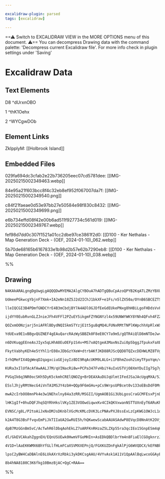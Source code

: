 ```yaml
---

excalidraw-plugin: parsed
tags: [excalidraw]

---
```

==⚠  Switch to EXCALIDRAW VIEW in the MORE OPTIONS menu of this document. ⚠== You can decompress Drawing data with the command palette: 'Decompress current Excalidraw file'. For more info check in plugin settings under 'Saving'


# Excalidraw Data

## Text Elements
D8 ^dUrxnOBO

1 ^thK1Oehx

2 ^WYCgwDOb

## Element Links
ZklpplyM: [[Holbrook Island]]

## Embedded Files
029fa694dc3cfab2e22b736205eec07cd5781dee: [[IMG-20250215002349463.webp]]

84e95a21f603bcc8f4c32eb8ef952f067007da7f: [[IMG-20250215002349540.png]]

c84f21faeae0d53e97bb27e50584e98f830c8432: [[IMG-20250215002349699.png]]

e6b734effd08f42e00b6ad511f927734c561d019: [[IMG-20250215002349767.webp]]

fef98d7dd0c307f1521a01cc2dbe97ce3861f2d0: [[D100 - Ker Nethalas - Map Generation Deck - (OEF, 2024-01-10)_062.webp]]

5b70de68165b6167833e1b98d2b57e62b7290eb8: [[D100 - Ker Nethalas - Map Generation Deck - (OEF, 2024-01-10)_038.webp]]

%%
## Drawing
```compressed-json
N4KAkARALgngDgUwgLgAQQQDwMYEMA2AlgCYBOuA7hADTgQBuCpAzoQPYB2KqATLZMzYBXUtiRoIACyhQ4zZAHoFAc0JRJQgEYA6bGwC2CgF7N6hbEcK4OCtptbErHALRY8RMpWdx8Q1TdIEfARcZgRmBShcZQUebQAObQBmGjoghH0EDihmbgBtcDBQMBKIEm4IYQBrAFEAeQApAEEANVSSyFhECsJ9aKR+UsxuZwBWAHZR7VGkgEYABgAWeIBO

UdmeePGkwcgYbjnF7Xmk+IA2eNn18Z5J2d2IChJ1bkXF+e1Fs/n5lZX50a/OYnB6SBCEZTSV7vT7fWYrM6zRajRZzK4PazKYLceYPZhQUhsKoIADCbHwbFIFQJ1mYcFwgWy7VKmlw2CqykJQg4xDJFKpEhpHDpDKyUGZkAAZoR8PgAMqwbESSRsjSBCUQfGE4kAdWekm490KAgJRIQCpgSvQgg8Gq5kI44VyaCNHUq9Owan2Lp+Dy5PMdzGdqA4Q

lleIQCGI3B4PDmfGNDCYrE4B3mCbdjBY7A4ADlOGJDfEeGdEUkePNxg8hHBiLgoFHDdsVvFywtFuNxisHoRmAARdIN6NoSUEMIPTnCOAASWIwbyAF0HpphDyasFMtl50vE0QOFVuKHw7u2OzG2gCUIEA9pcFZxVJQhJS3iONiMR5tgkpXJVceLNcHmWZsGwHhiE0BAVnGMRTkRSUwPmDVmHccRUAKDowFdDpnFmY0dzdQgeSwCoAC1hgebBCTgbh

ijdYY0EubRvnGLZJnieJFh4VFFl2PZuEY5ikgmFZYNGNYzl4x59UNWYWKY8YNh4QFvh4FZZniSSwQhKEXVkxIzgU5Zlnia5UUkjh6xEAg9WIF4XSSU5zMs8h8AACXBSFxXs05jQAXxvchMnvNAj3wPEoigIRgwgRAeUI5QIEKfzCloyBygkAAFeh6HwFYiFcjUulQso+mUAZE3o1BnDOVFtBYpIzlucYLhY2YsL4tA7m0JFi1kq4llmCTEyeWyDT

QOZxmOONzjarj5niAFRlBDydNQISkmSTYzjE1t5guBqMQ4LFUNxRMtTNPlKWpchhXpRlxWXNkOX9XlySuwUbpFe6NVveVFWKlVsDVcq3XO3VpJdcLtXNf6Khtco/WEB0nUNB42A9L1DV9RMXsDYNQojc9UFGRqtgeLMUy4cblnJ5Mc3zDhCzQNTtljKDq1residkpIWxLLtxkrJbE17AdgiHbhR3wcdE0nGtZ23ZdV2IdcMjFRXd0Ig8QrDMKTzP

YdUEva9E1vBBgvQUZNEF4gEAuQarcRAzWySBBZk0F8eE0CY7a9m5/gQTR4iQlD8mNTDeJwvCeyIyqIBI/YKKomjw4gSq4w2wakm2WZ1tOLjhYwiBvTW2NplRONfhWf8vkLt0Rrs1AOMSITRhMuMLhOVZNJWrzUBWZFpkrRYRMFs5/gHpzIpcmzG9zxzU4s6eCHc7S+/n+I/IC3AgsNgmzoiqKKlixwjsSkpkpKVKykNiB5hJfQAFUhDIehCvgYre

n6DVKuqgEEneAsJIyx5qLHhA8EuOEFp1S4v+MS7xAQtgeA3MaxNsZui0p5bggJTpukxFaXBpQwakjegKdAQovpig1KydkcseSXTIdAT6d0qE3hlH9S0ANVQiBBkQ004NRqowPtDC0VpNTkgRjjJGkg8ZCLdOjNkmMfSEMgLjFGOtjyg0jIbG4bcVFJmzKmZmddIAU3pgWVCbURJrBHuMHiiYax1gli6Zs3wAS/ErFWEW/ZBxEyljLN0csZxznyPh

FkytVabhyKEh4e5tYhl1rE08xJDbGzYXeW+dtrbAKfJKD88RJScQQD8TQZxcDEHWLMZ8TVgHYBJrMD88IQ4EFQuhDo7VMLRxFrHUiRgfqBXNnvRJB9LLRRPvFDUlF0aHl1klQY190roAygAJUwKQGoABxKoABpd+3QJBfzKj/EY3x9IIgHgieq80NKJkgdtDawDGoGUFkBNYOxhoQzQfozBq0cGHWOjiKGF1SHXVpCwpkj1aEvQYaC26ooIWm3Ya

IrhQMeFIX4QgWeqD2qagxciuGEjoyIz8DI9RqAcUKM9LALG+i1FBhmZooh2imyTFpoYqm/cbmZjppwBmTNUCIgWOmJ5HMnHc2bGJKC35c5eIIj48Wfixwm0CVyYJGs3Qrm5CrDc6sYma33AyvWboKQG24GkxFGSKjphWKOceixiBfmwKOTQPAECxmyY1AEkZsCVmwBU1qtteECFDmgNpJQOm4Q6GEtKPSJCAX6TvQZhrwqjOPlkU+CUk7TI0fgOZ

KURa3xIlUfAcAfAwAALJ7M/qVINacRi8w+PCPa347FvHbiY4uIxUSTVjO8XmYDuIIg7Sg7g20EiTGRGsNuxZgFctKD8vuY6tgojEqMadcYaaJnwSdIFxIYUfTBfCh6iYaHPWVvu8hzCj0/SRbDZU3D1S7sxZ8nFxD8USHhkSqRJLZGQ0TJSpR5L0GlDpfjYZWiiaC1bGyymhoZgwfMYzSxJNTjnH+KKrmhseYIh+LnCs8HvFiwQM41A/jlWlCCQr

PVGqIk6q3NR0ocSKh5DyK5ckmhCRElQNOZg+BrDEAXAuDUJqUlmtIFedJSaJAcUgqMXA/5JTfCSJoECBTFhfldUHJ8aweCSj2i8t8uBxiSmaVaMNEdw6RpKNGsosb0C4FmAm3eyaRmRTGemiZWbqI5rzVfAtFRiAAA02AAEcABi9AYCEAAEIhYADLEFcts3AYWjAhcwEYIQVaeg1uOWgMY2xtBzXUlsAEHZGoQP4gsY4JllibAaqcG4yDPkiWmAs

ESslJhjyRMtNecG4iVnTA1MSJY4zbH+QQp9F6mGHu+pCs9WrpsUPBcet0v133oEBsDdF0MsVyL4SIu91pCV2mkb+8laMMbUuUcSgMZL94QcNiJf8C03hDW5eymMExZWlDMbyixMYTJ2KUiCBxnMSPYeLAZFs2ccWi18YbMjE5VVUdDTZzVa46PRLR7ErWLnjXJMVdLcjUoZRSfQNgDi8Eqm4BCMUiprsoKaBdeMBAgI26LEggU3alOK6mdaZZ3iV

mwA2cIrbOO8mnPk4e3w1NEhxlny84a3zRR/MSGII/UgmAOB1Gi3UbLgosCraGCMFEsxPjnD0ZK94nFKv5ernEDs/VGpIj/N2D5giGJTE7KpEeL3WWJgXVVmB5wziNdd9Xd5eCjqTeEcC/kFQADEsw3ap+oU9Ohr0E8HrhXNi1HCxGfp22aPbaAMwHbNBt8RtpiXI3pX++RV2S5CuR1OVHaEbOSgGRbGXMbxcVFwCkW7xBzu981MyzqaltqALnaYn

lHK1gIf+0huDQFJhqSQYRhHkslVKy1ZE3VOOwdiqwxKv4CIkQKVxwanNSTTUXnEyT6ARuKh9mDn6SgAAVF/Eg38/U4FAHKIQEYKhApMcBcH2g1DVOsB2pKAAWFjvDKCXD9p0Ebk0EQMoByhAMEJKMbnPqQFAOYAQOgRCFgVANMhRAAbgIREwD3uBqUJSBCIRAQN/pgH3BAH/hiEIOQcsuEMAahOasajQavFgi6N1KMCrgsrfOoNsrMHUAgJIORIm

EVNSC/g8L/P2toAiJxNxDMJsDKnblVGcMcKMLcDVK3LcPNAvPXJ8ssExLzCpKWG1OWJcL1qIeSv+AkP+N+OsANCWJPFujHjunHnuiChIInsUnMHMOnlCuemEZerNqwvnlXkXk+qXrwE+ikSdrXqSvXhdv+k3jSq3vLCEkfmtt3kMoyn3sRHGqMKdlqqPvQQIBPqgHYkJAiHMLPgYrBi6N3ImH9nmADszEBDVKsCWD2PKsRkTgEuEvvljuqqUI4ph

k2A4T8G3BsFfvqvEmPiJkTIIaUA2GwRUI5h/hQKwewScabAAUASAdwP8EVqcD8NnAtK2OVjePAYgfgCXO9gcWgRgVgTgXgQYoQe4CQZgdSBQYmHoNkNQY6KQHQVUZUKQEwRZPgOcccRqLgNwWwLwawLcQ/hJvqggCIatObkJJIWrugDqAAJokjKAUB9h1CaAG7kJqEVRdr3HNQ3A/BgLfZtSGHVwfAzDQ5qQmRZzl6QAjrjSJDLANTbC/ATAnAbA

dpB7MzGGnBm5vC/AcTwhR6lDbqAohEkLZ7oARFKnRHzaZ5LZXp55ra3qcIEo15GnpESm4qHYOkfrZHfp17BgUqFE3aywo6lEd7bzOa37dL95xpnD1F3Z5Fj5hDcy4bqSAjNRL4cq3B6n4GUx8qWImSlidGuFb4KqI674nq0Zqz0ZlGLHg7iq8xQ4LSDTFjX7bFNHYGE6pKP4PCHHsE8B2hf4/7oC9nvHZA3GgFkkIhKYljT5rBdFwHZAIH6BIGjp

dl/GkEVCAkahZggnEH/EQnUSUEwk0HwmVFGoMHIn+AsEDkQBDlbrYm4n8FiaElCGOgknrzJASEXzgD4QQC4CloKhcwpwHFgiZABYMgHiDAMCEAIAUDRYZ7QrxEQCJ6SjIUoXMgQDYAiD3TTgNj6AKjQzTZmlRGXGlAYWkBYU4WwWxGLYIXLbXoQWkXkUZBhb2mF5ekkWYVijYUZB4Ul6fLl7oUcXZBcW4V4pHbV6SLsVkWcU4XLJnZkpYQCVSVCU

4V1D+lAaEKKWMX6BhYfGLlfHLmFCaXSVMXXEPnjQ/FGXKUZDnFgkAlPjG6WVQDCX/kEFNBkVsAUBgjlL46QAMXGX6A1A8huWEieUhC3wMghVoV+VWX6DBUeWf4fwVAvRoXISEiyiBaGguEPGgIORKQkzjwQWpXkj4DUmjrFiwhQTwjLB/DvDu6lBGBsAGCAW/YEBXg4jySCkflgCXy+WCVOUyXKznYQDJUQWcgkCjkxgaVjXEAKgIDebEyjXInED

lpsC2yBW4CaDBAlnE6LUkAXrXzRbki3ykDKCsgAAU/4VYvAsk1A11V1QpAAlBqLwcoGGAyEladbgBdd+LdZXL9T9agI9efN1fRX1TxcSKpYQZwGBoyhAF3omrwURMiWfGgNfFkBtVtY+U/tgEQPNfsZABZCBQSU/sIFAHuAIY/irpUJoAAFYIDYA5BygWRwArVrUWSbXTHkY/kM2ECMCf6NX4DNWdCJUfrpA82pgURRTkH6AJX7IJKIm7HbUzGQB

8b4hNA8180C3K6fkg10BmzBjAC+QgC+RAA==
```
%%